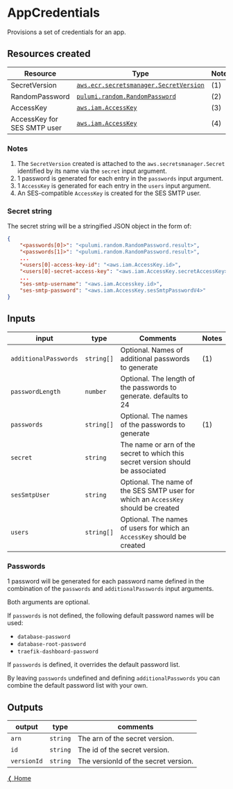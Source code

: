 # AppCredentials

Provisions a set of credentials for an app.

## Resources created

| Resource | Type | Notes |
|----------|------|----------|
| SecretVersion | [`aws.ecr.secretsmanager.SecretVersion`](https://www.pulumi.com/registry/packages/aws/api-docs/secretsmanager/secretversion/#aws-secretsmanager-secretversion) | (1) |
| RandomPassword | [`pulumi.random.RandomPassword`](https://www.pulumi.com/registry/packages/random/api-docs/randompassword/#random-randompassword) |  (2)
| AccessKey | [`aws.iam.AccessKey`](https://www.pulumi.com/registry/packages/aws/api-docs/iam/accesskey/#aws-iam-accesskey) | (3) |
| AccessKey for SES SMTP user | [`aws.iam.AccessKey`](https://www.pulumi.com/registry/packages/aws/api-docs/iam/accesskey/#aws-iam-accesskey) | (4) |

### Notes

1. The `SecretVersion` created is attached to the `aws.secretsmanager.Secret` identified by its name via the `secret` input argument. 
2. 1 password is generated for each entry in the `passwords` input argument.
3. 1 `AccessKey` is generated for each entry in the `users` input argument.
4. An SES-compatible `AccessKey` is created for the SES SMTP user.

### Secret string

The secret string will be a stringified JSON object in the form of:

```json
{
    "<passwords[0]>": "<pulumi.random.RandomPassword.result>",
    "<passwords[1]>": "<pulumi.random.RandomPassword.result>",
    ...
    "<users[0]-access-key-id": "<aws.iam.AccessKey.id>",
    "<users[0]-secret-access-key": "<aws.iam.AccessKey.secretAccessKey>",
    ...
    "ses-smtp-username": "<aws.iam.Accesskey.id>",
    "ses-smtp-password": "<aws.iam.AccessKey.sesSmtpPasswordV4>"
}
```

## Inputs

| input                       | type       | Comments | Notes |
|-----------------------------|------------|----------|-------|
| `additionalPasswords` | `string[]` | Optional. Names of additional passwords to generate | (1) |
| `passwordLength`      | `number`   | Optional. The length of the passwords to generate. defaults to 24 |  |
| `passwords`           | `string[]` | Optional. The names of the passwords to generate | (1) |
| `secret`              | `string`   | The name or arn of the secret to which this secret version should be associated |  |
| `sesSmtpUser`         | `string`   | Optional. The name of the SES SMTP user for which an `AccessKey` should be created |  |
| `users`               | `string[]` | Optional. The names of users for which an `AccessKey` should be created |  |

### Passwords

1 password will be generated for each password name defined in the combination of the `passwords` and `additionalPasswords` input arguments.

Both arguments are optional. 

If `passwords` is not defined, the following default password names will be used:

* `database-password`
* `database-root-password`
* `traefik-dashboard-password`

If `passwords` is defined, it overrides the default password list. 

By leaving `passwords` undefined and defining `additionalPasswords` you can combine the default password list with your own.

## Outputs

| output      | type     | comments                             |
|-------------|----------|--------------------------------------|
| `arn`       | `string` | The arn of the secret version.       |
| `id`        | `string` | The id of the secret version.        |
| `versionId` | `string` | The versionId of the secret version. |

[&#10092; Home](../index.md)
